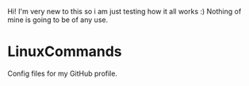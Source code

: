 Hi! I'm very new to this so i am just testing how it all works :)
Nothing of mine is going to be of any use.

# LinuxCommands
Config files for my GitHub profile.
